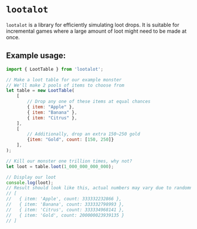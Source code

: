 # `lootalot`

`lootalot` is a library for efficiently simulating loot drops. It is suitable for incremental games where a large amount of loot might need to be made at once.

## Example usage:
```js
import { LootTable } from 'lootalot';

// Make a loot table for our example monster
// We'll make 2 pools of items to choose from
let table = new LootTable(
    [
        // Drop any one of these items at equal chances
        { item: "Apple" },
        { item: "Banana" },
        { item: "Citrus" },
    ],
    [
        // Additionally, drop an extra 150~250 gold
        {item: "Gold", count: [150, 250]}
    ],
);

// Kill our monster one trillion times, why not?
let loot = table.loot(1_000_000_000_000);

// Display our loot
console.log(loot);
// Result should look like this, actual numbers may vary due to randomness:
// [
//   { item: 'Apple', count: 333332232866 },
//   { item: 'Banana', count: 333332798993 },
//   { item: 'Citrus', count: 333334968141 },
//   { item: 'Gold', count: 200000023939135 }
// ]
```